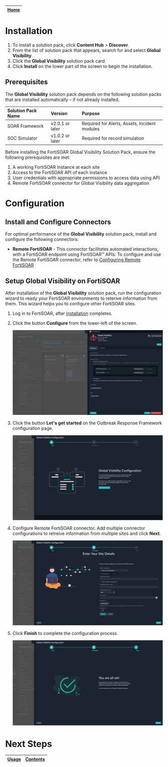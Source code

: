 [Home](../README.md) |
|--------------------------------------------|

# Installation

1. To install a solution pack, click **Content Hub** > **Discover**.
2. From the list of solution pack that appears, search for and select **Global Visibility**.
3. Click the **Global Visibility** solution pack card.
4. Click **Install** on the lower part of the screen to begin the installation.

## Prerequisites
The **Global Visibility** solution pack depends on the following solution packs that are installed automatically &ndash; if not already installed.

| Solution Pack Name | Version         | Purpose                                       |
|:-------------------|:----------------|:----------------------------------------------|
| SOAR Framework     | v2.0.1 or later | Required for Alerts, Assets, Incident modules |
| SOC Simulator      | v1.0.2 or later | Required for record simulation                |

Before installing the FortiSOAR Global Visibility Solution Pack, ensure the following prerequisites are met:

1. A working FortiSOAR instance at each site
2. Access to the FortiSOAR API of each instance
3. User credentials with appropriate permissions to access data using API
4. Remote FortiSOAR connector for Global Visibility data aggregation

# Configuration

## Install and Configure Connectors
For optimal performance of the **Global Visibility** solution pack, install and configure the following connectors:

- **Remote FortiSOAR** - This connector facilitates automated interactions, with a FortiSOAR endpoint using FortiSOAR™ APIs. To configure and use the Remote FortiSOAR connector, refer to [Configuring Remote FortiSOAR](https://docs.fortinet.com/fortisoar/connectors/remotefsr)

## Setup Global Visibility on FortiSOAR
After installation of the **Global Visibility** solution pack, run the configuration wizard to ready your FortiSOAR environments to reterive information from them. This wizard helps you to configure other FortiSOAR sites.

1. Log in to FortiSOAR, after [installation](#installation) completes.

2. Click the button **Configure** from the lower-left of the screen.

    ![Global Visibility start configuration](./res/config-wizard-00.png)

3. Click the button **Let's get started** on the Outbreak Response Framework configuration page.

    ![Global Visibility get started](./res/config-wizard-01.png)

4. Configure Remote FortiSOAR connector. Add multiple connector configurations to retreive information from multiple sites and click **Next**.

    ![Define your Threat Detection Integrations](./res/config-wizard-02.png)

5. Click **Finish** to complete the configuration process.
   
    ![All set](./res/config-wizard-03.png)


# Next Steps
| [Usage](./usage.md) | [Contents](./contents.md) |
|---------------------|---------------------------|
